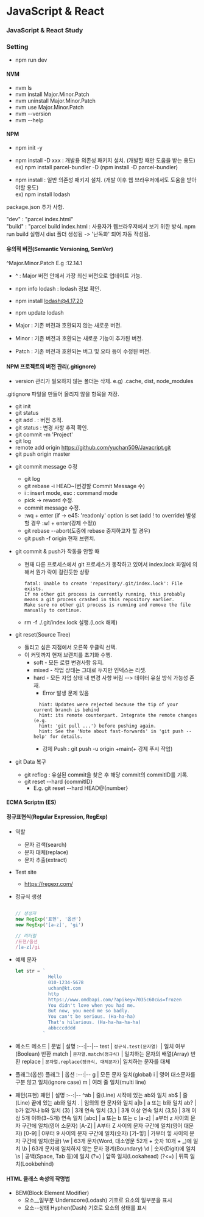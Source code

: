 # JavaScript & React
### JavaScript & React Study

### Setting
- npm run dev

#### NVM
- nvm ls
- nvm install Major.Minor.Patch
- nvm uninstall Major.Minor.Patch
- nvm use Major.Minor.Patch
- nvm --version
- nvm --help

#### NPM

- npm init -y

- npm install -D xxx : 개발용 의존성 패키지 설치. (개발할 때만 도움을 받는 용도)<br>
  ex) npm install parcel-bundler -D (npm install -D parcel-bundler)

- npm install : 일반 의존성 패키지 설치. (개발 이후 웹 브라우저에서도 도움을 받아야할 용도)<br>
  ex) npm install lodash


package.json 추가 사항.

"dev" : "parcel index.html" <br>
"build" : "parcel build index.html : 사용자가 웹브라우저에서 보기 위한 방식.
npm run build 실행시 dist 폴더 생성됨 -> '난독화' 되어 자동 작성됨.



#### 유의적 버전(Semantic Versioning, SemVer)

^Major.Minor.Patch
E.g :12.14.1

- ^ : Major 버전 안에서 가장 최신 버전으로 업데이트 가능. <br>
- npm info lodash : lodash 정보 확인. <br>
- npm install lodash@4.17.20 <br>
- npm update lodash 

- Major : 기존 버전과 호환되지 않는 새로운 버전. <br>
- Minor : 기존 버전과 호환되는 새로운 기능이 추가된 버전. <br>
- Patch : 기존 버전과 호환되는 버그 및 오타 등이 수정된 버전.


#### NPM 프로젝트의 버전 관리(.gitignore)
- version 관리가 필요하지 않는 폴더는 삭제.
e.g) .cache, dist, node_modules 

.gitignore 파일을 만들어 올리지 않을 항목을 저장.

- git init
- git status
- git add . : 버전 추적.
- git status : 변경 사항 추적 확인.
- git commit -m 'Project'
- git log
- remote add origin https://github.com/yuchan509/Javacript.git
- git push origin master

* git commit message 수정 
  - git log
  - git rebase -i HEAD~(변경할 Commit Message 수)
  - i : insert mode, esc : command mode
  - pick -> reword 수정.
  - commit message 수정.
  - :wq + enter (if -> e45: 'readonly' option is set (add ! to override) 발생할 경우 :w! + enter(강제 수정))
  - git rebase --abort(도중에 rebase 중지하고자 할 경우)
  - git push -f origin 현재 브랜치.

* git commit & push가 작동을 안할 때
  - 현재 다른 프로세스에서 git 프로세스가 동작하고 있어서 index.lock 파일에 의해서 뭔가 락이 걸린듯한 상황
    ``` git
    fatal: Unable to create 'repository/.git/index.lock': File exists. 
    If no other git process is currently running, this probably means a git process crashed in this repository earlier. 
    Make sure no other git process is running and remove the file manually to continue.

    ```

  - rm -f ./.git/index.lock 실행.(Lock 해제)


* git reset(Source Tree)
  - 돌리고 싶은 지점에서 오른쪽 우클릭 선택.
  - 이 커밋까지 현재 브랜치를 초기화 수행.
    - soft - 모든 로컬 변경사항 유지.
    - mixed - 작업 상태는 그대로 두지만 인덱스는 리셋.
    - hard - 모든 자업 상태 내 변경 사항 버림 --> 데이터 유실 방식 가능성 존재.
      - Error 발생 문제 있음
      ``` git
        hint: Updates were rejected because the tip of your current branch is behind
        hint: its remote counterpart. Integrate the remote changes (e.g.
        hint: 'git pull ...') before pushing again.
        hint: See the 'Note about fast-forwards' in 'git push --help' for details.
      ```
      - 강제 Push : git push -u origin +main(+ 강제 푸시 작업)

* git Data 복구 
  - git reflog : 유실된 commit을 찾은 후 해당 commit의 commitID를 기록.
  - git reset --hard {commitID}
    - E.g. git reset --hard HEAD@{number}



#### ECMA Scriptm (ES)


#### 정규표현식(Regular Expression, RegExp)
  - 역할
    - 문자 검색(search)
    - 문자 대체(replace)
    - 문자 추출(extract)

  - Test site
    - https://regexr.com/

  - 정규식 생성
    ```js

    // 생성자
    new RegExp('표현', '옵션')
    new RegExp('[a-z]', 'gi')

    // 리터럴
    /표현/옵션
    /[a-z]/gi
    
    ```
  - 예제 문자
    ```js
    let str = ` 
                Hello 
                010-1234-5678
                uchan@kt.com
                http
                https://www.omdbapi.com/?apikey=7035c60c&s=frozen
                You didn't love when you had me.
                But now, you need me so badly.
                You can't be serious. (Ha-ha-ha)
                That's hilarious. (Ha-ha-ha-ha-ha)
                abbcccdddd
              `
    ```

  - 메소드
    메소드 | 문법 | 설명
    :--:|--|--
    test | `정규식.test(문자열) `| 일치 여부(Boolean) 반환
    match | `문자열.match(정규식)` | 일치하는 문자의 배열(Array) 반환
    replace | `문자열.replace(정규식, 대체문자)`| 일치하는 문자를 대체


  - 플래그(옵션)
    플래그 | 옵션
    :--:|--
    g | 모든 문자 일치(global)
    i | 영어 대소문자를 구분 않고 일치(ignore case)
    m | 여러 줄 일치(multi line)

  - 패턴(표현)
    패턴 | 설명
    :--:|--
    ^ab | 줄(Line) 시작에 있는 ab와 일치
    ab$ | 줄(Line) 끝에 있는 ab와 일치
    . | 임의의 한 문자와 일치
    a&verbar;b  | a 또는 b와 일치
    ab? | b가 없거나 b와 일치
    {3} | 3개 연속 일치
    {3,} | 3개 이상 연속 일치
    {3,5} | 3개 이상 5개 이하(3~5개) 연속 일치
    [abc] | a 또는 b 또는 c
    [a-z] | a부터 z 사이의 문자 구간에 일치(영어 소문자)
    [A-Z] | A부터 Z 사이의 문자 구간에 일치(영어 대문자)
    [0-9] | 0부터 9 사이의 문자 구간에 일치(숫자)
    [가-힣] | 가부터 힣 사이의 문자 구간에 일치(한글)
    \w | 63개 문자(Word, 대소영문 52개 + 숫자 10개 + _)에 일치
    \b | 63개 문자에 일치하지 않는 문자 경계(Boundary)
    \d | 숫자(Digit)에 일치
    \s | 공백(Space, Tab 등)에 일치
    (?=) | 앞쪽 일치(Lookahead)
    (?<=) | 뒤쪽 일치(Lookbehind)



#### HTML 클래스 속성의 작명법
  - BEM(Block Element Modifier)
    - 요소__일부분 Underscore(Lodash) 기호로 요소의 일부분을 표시
    - 요소--상태 Hyphen(Dash) 기호로 요소의 상태를 표시